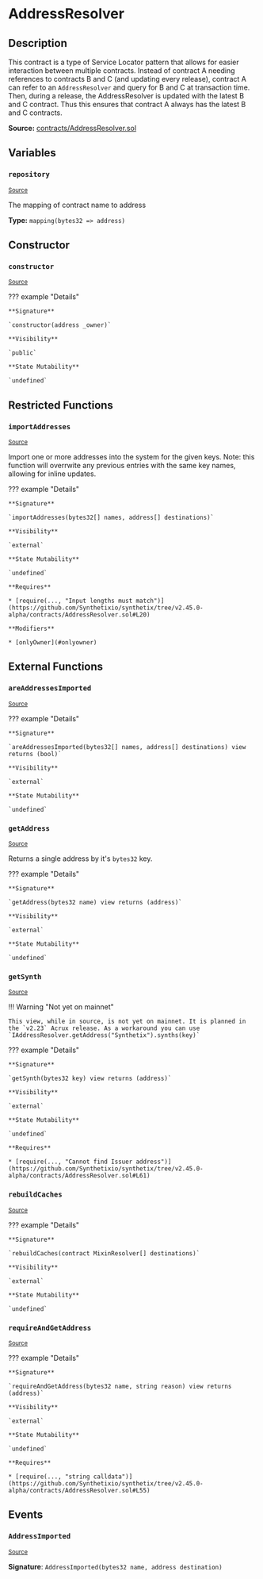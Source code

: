 # AddressResolver

## Description

This contract is a type of Service Locator pattern that allows for easier interaction between multiple contracts. Instead of contract A needing references to contracts B and C (and updating every release), contract A can refer to an `AddressResolver` and query for B and C at transaction time. Then, during a release, the AddressResolver is updated with the latest B and C contract. Thus this ensures that contract A always has the latest B and C contracts.

**Source:** [contracts/AddressResolver.sol](https://github.com/Synthetixio/synthetix/tree/v2.45.0-alpha/contracts/AddressResolver.sol)

## Variables

### `repository`

<sub>[Source](https://github.com/Synthetixio/synthetix/tree/v2.45.0-alpha/contracts/AddressResolver.sol#L13)</sub>

The mapping of contract name to address

**Type:** `mapping(bytes32 => address)`

## Constructor

### `constructor`

<sub>[Source](https://github.com/Synthetixio/synthetix/tree/v2.45.0-alpha/contracts/AddressResolver.sol#L15)</sub>

??? example "Details"

    **Signature**

    `constructor(address _owner)`

    **Visibility**

    `public`

    **State Mutability**

    `undefined`

## Restricted Functions

### `importAddresses`

<sub>[Source](https://github.com/Synthetixio/synthetix/tree/v2.45.0-alpha/contracts/AddressResolver.sol#L19)</sub>

Import one or more addresses into the system for the given keys. Note: this function will overrwite any previous entries with the same key names, allowing for inline updates.

??? example "Details"

    **Signature**

    `importAddresses(bytes32[] names, address[] destinations)`

    **Visibility**

    `external`

    **State Mutability**

    `undefined`

    **Requires**

    * [require(..., "Input lengths must match")](https://github.com/Synthetixio/synthetix/tree/v2.45.0-alpha/contracts/AddressResolver.sol#L20)

    **Modifiers**

    * [onlyOwner](#onlyowner)

## External Functions

### `areAddressesImported`

<sub>[Source](https://github.com/Synthetixio/synthetix/tree/v2.45.0-alpha/contracts/AddressResolver.sol#L40)</sub>

??? example "Details"

    **Signature**

    `areAddressesImported(bytes32[] names, address[] destinations) view returns (bool)`

    **Visibility**

    `external`

    **State Mutability**

    `undefined`

### `getAddress`

<sub>[Source](https://github.com/Synthetixio/synthetix/tree/v2.45.0-alpha/contracts/AddressResolver.sol#L49)</sub>

Returns a single address by it's `bytes32` key.

??? example "Details"

    **Signature**

    `getAddress(bytes32 name) view returns (address)`

    **Visibility**

    `external`

    **State Mutability**

    `undefined`

### `getSynth`

<sub>[Source](https://github.com/Synthetixio/synthetix/tree/v2.45.0-alpha/contracts/AddressResolver.sol#L59)</sub>

!!! Warning "Not yet on mainnet"

    This view, while in source, is not yet on mainnet. It is planned in the `v2.23` Acrux release. As a workaround you can use `IAddressResolver.getAddress("Synthetix").synths(key)`

??? example "Details"

    **Signature**

    `getSynth(bytes32 key) view returns (address)`

    **Visibility**

    `external`

    **State Mutability**

    `undefined`

    **Requires**

    * [require(..., "Cannot find Issuer address")](https://github.com/Synthetixio/synthetix/tree/v2.45.0-alpha/contracts/AddressResolver.sol#L61)

### `rebuildCaches`

<sub>[Source](https://github.com/Synthetixio/synthetix/tree/v2.45.0-alpha/contracts/AddressResolver.sol#L32)</sub>

??? example "Details"

    **Signature**

    `rebuildCaches(contract MixinResolver[] destinations)`

    **Visibility**

    `external`

    **State Mutability**

    `undefined`

### `requireAndGetAddress`

<sub>[Source](https://github.com/Synthetixio/synthetix/tree/v2.45.0-alpha/contracts/AddressResolver.sol#L53)</sub>

??? example "Details"

    **Signature**

    `requireAndGetAddress(bytes32 name, string reason) view returns (address)`

    **Visibility**

    `external`

    **State Mutability**

    `undefined`

    **Requires**

    * [require(..., "string calldata")](https://github.com/Synthetixio/synthetix/tree/v2.45.0-alpha/contracts/AddressResolver.sol#L55)

## Events

### `AddressImported`

<sub>[Source](https://github.com/Synthetixio/synthetix/tree/v2.45.0-alpha/contracts/AddressResolver.sol#L67)</sub>

**Signature**: `AddressImported(bytes32 name, address destination)`
